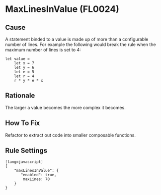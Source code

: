 # MaxLinesInValue (FL0024)

## Cause

A statement binded to a value is made up of more than a configurable number of lines. 
For example the following would break the rule when the maximum number of lines is set to 4:

    let value = 
		let x = 7
		let y = 6
		let e = 5
		let r = 4
		r * y * e * x

## Rationale

The larger a value becomes the more complex it becomes.

## How To Fix

Refactor to extract out code into smaller composable functions.

## Rule Settings

	[lang=javascript]
    {
        "maxLinesInValue": { 
           "enabled": true,
            maxLines: 70
        }
    }